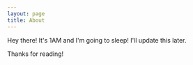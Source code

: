 ```yaml
---
layout: page
title: About
---
```


<p class="message">
  Hey there! It's 1AM and I'm going to sleep! I'll update this later.
</p>

Thanks for reading!